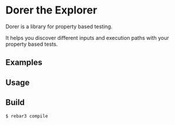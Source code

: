 Dorer the Explorer
=====

Dorer is a library for property based testing.
 
It helps you discover different inputs and execution paths with your property based tests.

Examples
--------


Usage
-----




Build
-----

    $ rebar3 compile
